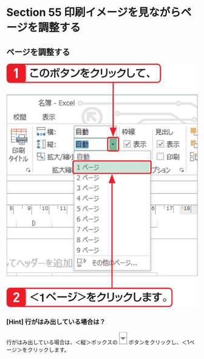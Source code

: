 # Section 55 印刷イメージを見ながらページを調整する

## ページを調整する

![](002.png)

### [Hint] 行がはみ出している場合は？

行がはみ出している場合は、＜縦＞ボックスの ![](icon_down2.png) ボタンをクリックし、＜1ページ＞をクリックします。

